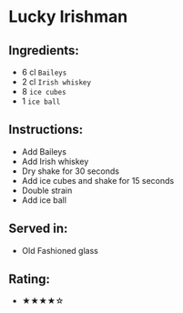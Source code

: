 # Lucky Irishman

## Ingredients:
- 6 cl `Baileys` <!-- - 5 cl `Baileys` --> <!-- - 4 cl `Baileys` -->
- 2 cl `Irish whiskey` <!-- - 1 cl `Irish whiskey` --> <!-- - 2 cl `Irish whiskey` -->
- 8 `ice cubes`
- 1 `ice ball`

## Instructions:
- Add Baileys
- Add Irish whiskey
- Dry shake for 30 seconds
- Add ice cubes and shake for 15 seconds
- Double strain
- Add ice ball

## Served in:
- Old Fashioned glass

## Rating:
- ★★★★☆